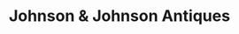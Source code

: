 ---
title: "Johnson & Johnson Antiques"
url: /seattle/johnson-and-johnson-antiques/
shop: antiques
---